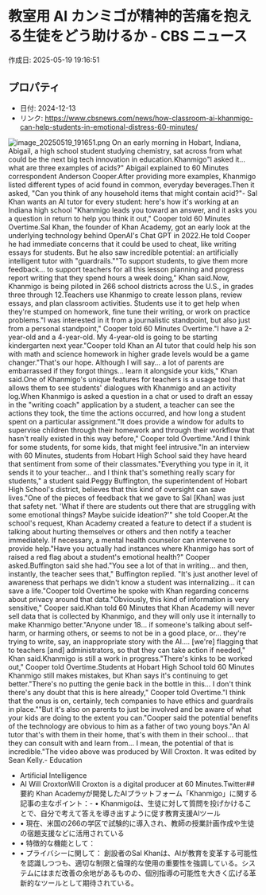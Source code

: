 # 教室用 AI カンミゴが精神的苦痛を抱える生徒をどう助けるか - CBS ニュース

作成日: 2025-05-19 19:16:51

## プロパティ

- 日付: 2024-12-13
- リンク: https://www.cbsnews.com/news/how-classroom-ai-khanmigo-can-help-students-in-emotional-distress-60-minutes/

![image_20250519_191651.png](../assets/image_20250519_191651.png)
On an early morning in Hobart, Indiana, Abigail, a high school student studying chemistry, sat across from what could be the next big tech innovation in education.Khanmigo"I asked it… what are three examples of acids?" Abigail explained to 60 Minutes correspondent Anderson Cooper.After providing more examples, Khanmigo listed different types of acid found in common, everyday beverages.Then it asked, "Can you think of any household items that might contain acid?"- Sal Khan wants an AI tutor for every student: here's how it's working at an Indiana high school
"Khanmigo leads you toward an answer, and it asks you a question in return to help you think it out," Cooper told 60 Minutes Overtime.Sal Khan, the founder of Khan Academy, got an early look at the underlying technology behind OpenAI's Chat GPT in 2022.He told Cooper he had immediate concerns that it could be used to cheat, like writing essays for students. But he also saw incredible potential: an artificially intelligent tutor with "guardrails.""To support students, to give them more feedback… to support teachers for all this lesson planning and progress report writing that they spend hours a week doing," Khan said.Now, Khanmigo is being piloted in 266 school districts across the U.S., in grades three through 12.Teachers use Khanmigo to create lesson plans, review essays, and plan classroom activities. Students use it to get help when they're stumped on homework, fine tune their writing, or work on practice problems."I was interested in it from a journalistic standpoint, but also just from a personal standpoint," Cooper told 60 Minutes Overtime."I have a 2-year-old and a 4-year-old. My 4-year-old is going to be starting kindergarten next year."Cooper told Khan an AI tutor that could help his son with math and science homework in higher grade levels would be a game changer."That's our hope. Although I will say… a lot of parents are embarrassed if they forgot things… learn it alongside your kids," Khan said.One of Khanmigo's unique features for teachers is a usage tool that allows them to see students' dialogues with Khanmigo and an activity log.When Khanmigo is asked a question in a chat or used to draft an essay in the "writing coach" application by a student, a teacher can see the actions they took, the time the actions occurred, and how long a student spent on a particular assignment."It does provide a window for adults to supervise children through their homework and through their workflow that hasn't really existed in this way before," Cooper told Overtime."And I think for some students, for some kids, that might feel intrusive."In an interview with 60 Minutes, students from Hobart High School said they have heard that sentiment from some of their classmates."Everything you type in it, it sends it to your teacher… and I think that's something really scary for students," a student said.Peggy Buffington, the superintendent of Hobart High School's district, believes that this kind of oversight can save lives."One of the pieces of feedback that we gave to Sal [Khan] was just that safety net. 'What if there are students out there that are struggling with some emotional things? Maybe suicide ideation?'" she told Cooper.At the school's request, Khan Academy created a feature to detect if a student is talking about hurting themselves or others and then notify a teacher immediately. If necessary, a mental health counselor can intervene to provide help."Have you actually had instances where Khanmigo has sort of raised a red flag about a student's emotional health?" Cooper asked.Buffington said she had."You see a lot of that in writing… and then, instantly, the teacher sees that," Buffington replied. "It's just another level of awareness that perhaps we didn't know a student was internalizing… it can save a life."Cooper told Overtime he spoke with Khan regarding concerns about privacy around that data."Obviously, this kind of information is very sensitive," Cooper said.Khan told 60 Minutes that Khan Academy will never sell data that is collected by Khanmigo, and they will only use it internally to make Khanmigo better."Anyone under 18… if someone's talking about self-harm, or harming others, or seems to not be in a good place, or… they're trying to write, say, an inappropriate story with the AI…. [we're] flagging that to teachers [and] administrators, so that they can take action if needed," Khan said.Khanmigo is still a work in progress."There's kinks to be worked out," Cooper told Overtime.Students at Hobart High School told 60 Minutes Khanmigo still makes mistakes, but Khan says it's continuing to get better."There's no putting the genie back in the bottle in this… I don't think there's any doubt that this is here already," Cooper told Overtime."I think that the onus is on, certainly, tech companies to have ethics and guardrails in place.""But it's also on parents to just be involved and be aware of what your kids are doing to the extent you can."Cooper said the potential benefits of the technology are obvious to him as a father of two young boys."An AI tutor that's with them in their home, that's with them in their school... that they can consult with and learn from… I mean, the potential of that is incredible."The video above was produced by Will Croxton. It was edited by Sean Kelly.- Education
- Artificial Intelligence
- AI
Will CroxtonWill Croxton is a digital producer at 60 Minutes.Twitter## 要約
Khan Academyが開発したAIプラットフォーム「Khanmigo」に関する記事の主なポイント：- • Khanmigoは、生徒に対して質問を投げかけることで、自分で考えて答えを導き出すように促す教育支援AIツール
- • 現在、米国の266の学区で試験的に導入され、教師の授業計画作成や生徒の宿題支援などに活用されている
- • 特徴的な機能として：
- • プライバシーに関して：
創設者のSal Khanは、AIが教育を変革する可能性を認識しつつも、適切な制限と倫理的な使用の重要性を強調している。システムにはまだ改善の余地があるものの、個別指導の可能性を大きく広げる革新的なツールとして期待されている。